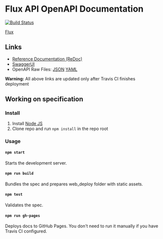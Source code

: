 # Flux API OpenAPI Documentation
[![Build Status](https://travis-ci.com/runonflux/fluxdocs.svg?branch=master)](https://travis-ci.com/runonflux/fluxapi)

[Flux](https://github.com/runonflux/flux/)

## Links

- [Reference Documentation (ReDoc)](https://docs.fluxapi.runonflux.io)
- [SwaggerUI](https://docs.fluxapi.runonflux.io/swagger-ui/)
- OpenAPI Raw Files: [JSON](https://docs.fluxapi.runonflux.io/openapi.json) [YAML](https://docs.fluxapi.runonflux.io/openapi.yaml)

**Warning:** All above links are updated only after Travis CI finishes deployment

## Working on specification
### Install

1. Install [Node JS](https://nodejs.org/)
2. Clone repo and run `npm install` in the repo root

### Usage

#### `npm start`
Starts the development server.

#### `npm run build`
Bundles the spec and prepares web_deploy folder with static assets.

#### `npm test`
Validates the spec.

#### `npm run gh-pages`
Deploys docs to GitHub Pages. You don't need to run it manually if you have Travis CI configured.
